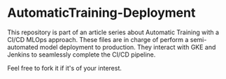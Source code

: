 # AutomaticTraining-Deployment

This repository is part of an article series about Automatic Training with a CI/CD MLOps approach. These files are in charge of perform a semi-automated model deployment to production. They interact with GKE and Jenkins to seamlessly complete the CI/CD pipeline.

Feel free to fork it if it's of your interest.
